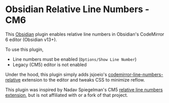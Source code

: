 # Obsidian Relative Line Numbers - CM6

This [Obsidian](https://obsidian.md/) plugin enables relative line numbers in Obsidian's CodeMirror 6 editor (Obsidian v13+). 

To use this plugin,
- Line numbers must be enabled (`Options/Show Line Number`)
- Legacy (CM5) editor is not enabled

Under the hood, this plugin simply adds jsjoeio's [codemirror-line-numbers-relative](https://github.com/jsjoeio/codemirror-line-numbers-relative) extension to the editor and tweaks CSS to minimize reflow.

This plugin was inspired by Nadav Spiegelman's CM5 [relative line numbers extension](https://github.com/nadavspi/obsidian-relative-line-numbers), but is not affiliated with or a fork of that project.
